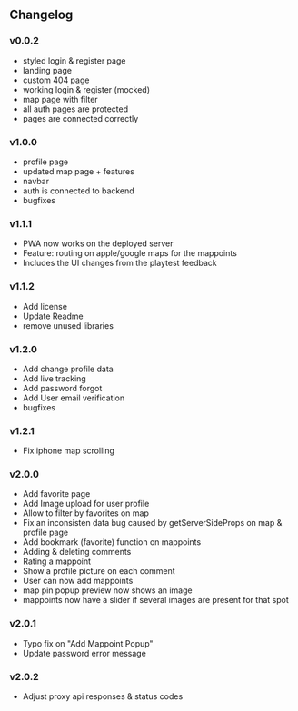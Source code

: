 ## Changelog
### v0.0.2
- styled login & register page
- landing page
- custom 404 page
- working login & register (mocked)
- map page with filter
- all auth pages are protected
- pages are connected correctly

### v1.0.0
- profile page
- updated map page + features
- navbar
- auth is connected to backend
- bugfixes

### v1.1.1
- PWA now works on the deployed server
- Feature: routing on apple/google maps for the mappoints
- Includes the UI changes from the playtest feedback

### v1.1.2
- Add license
- Update Readme
- remove unused libraries

### v1.2.0
- Add change profile data
- Add live tracking
- Add password forgot
- Add User email verification
- bugfixes

### v1.2.1
- Fix iphone map scrolling

### v2.0.0
- Add favorite page
- Add Image upload for user profile
- Allow to filter by favorites on map
- Fix an inconsisten data bug caused by getServerSideProps on map & profile page
- Add bookmark (favorite) function on mappoints
- Adding & deleting comments
- Rating a mappoint
- Show a profile picture on each comment
- User can now add mappoints
- map pin popup preview now shows an image
- mappoints now have a slider if several images are present for that spot

### v2.0.1
- Typo fix on "Add Mappoint Popup"
- Update password error message

### v2.0.2
- Adjust proxy api responses & status codes
